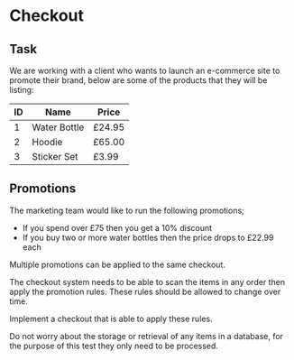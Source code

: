 # Checkout


## Task
We are working with a client who wants to launch an e-commerce site to promote their
brand, below are some of the products that they will be listing:

| ID  | Name         | Price  |
| --- | ------------ | ------ |
| 1   | Water Bottle | £24.95 |
| 2   | Hoodie       | £65.00 |
| 3   | Sticker Set  | £3.99  |

## Promotions
The marketing team would like to run the following promotions;

- If you spend over £75 then you get a 10% discount
- If you buy two or more water bottles then the price drops to £22.99 each

Multiple promotions can be applied to the same checkout.

The checkout system needs to be able to scan the items in any order then apply the
promotion rules. These rules should be allowed to change over time.

Implement a checkout that is able to apply these rules.

Do not worry about the storage or retrieval of any items in a database, for the purpose
of this test they only need to be processed.